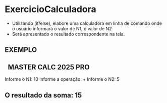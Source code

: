 # ExercicioCalculadora
- Utilizando (if/else), elabore uma calculadora em linha de comando onde o usuário informará o valor de N1, o valor de N2 
- Será apresentado o resultado correspondente na tela. &nbsp;

EXEMPLO
--------------------------------------
&nbsp; MASTER CALC 2025 PRO
--------------------------------------
Informe o N1: 10
Informe a operação: +
Informe o N2: 5

O resultado da soma: 15
---------------------------------------
 
